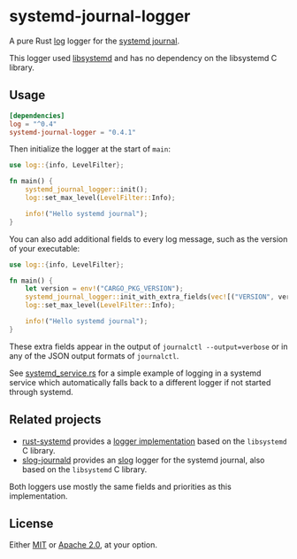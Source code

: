 # systemd-journal-logger

A pure Rust [log] logger for the [systemd journal][1].

This logger used [libsystemd](https://github.com/lucab/libsystemd-rs) and has no dependency on the libsystemd C library.

[log]: https://docs.rs/log
[1]: https://www.freedesktop.org/software/systemd/man/systemd-journald.service.html

## Usage

```toml
[dependencies]
log = "^0.4"
systemd-journal-logger = "0.4.1"
```

Then initialize the logger at the start of `main`:

```rust
use log::{info, LevelFilter};

fn main() {
    systemd_journal_logger::init();
    log::set_max_level(LevelFilter::Info);

    info!("Hello systemd journal");
}
```

You can also add additional fields to every log message, such as the version of your executable:

```rust
use log::{info, LevelFilter};

fn main() {
    let version = env!("CARGO_PKG_VERSION");
    systemd_journal_logger::init_with_extra_fields(vec![("VERSION", version)]).unwrap();
    log::set_max_level(LevelFilter::Info);

    info!("Hello systemd journal");
}
```

These extra fields appear in the output of `journalctl --output=verbose` or in any of the JSON output formats of `journalctl`.

See [systemd_service.rs](./examples/systemd_service.rs) for a simple example of logging in a systemd service which automatically falls back to a different logger if not started through systemd.

## Related projects

- [rust-systemd](https://github.com/jmesmon/rust-systemd) provides a [logger implementation][1] based on the `libsystemd` C library.
- [slog-journald](https://github.com/slog-rs/journald) provides an [slog] logger for the systemd journal, also based on the `libsystemd` C library.

Both loggers use mostly the same fields and priorities as this implementation.

[1]: https://docs.rs/systemd/0.8.2/systemd/journal/struct.JournalLog.html
[slog]: https://github.com/slog-rs/slog

## License

Either [MIT](./LICENSE-MIT) or [Apache 2.0](./LICENSE-APACHE-2.0), at your option.